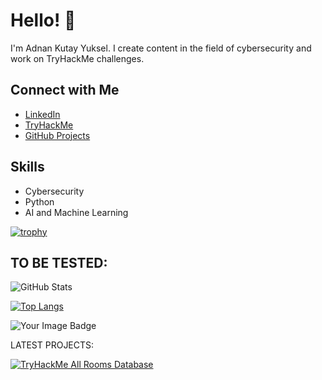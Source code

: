 # Hello! 👋

I'm Adnan Kutay Yuksel. I create content in the field of cybersecurity and work on TryHackMe challenges.

## Connect with Me
- [LinkedIn](https://linkedin.com/in/adnan-kutay-yuksel)
- [TryHackMe](https://tryhackme.com/r/p/akyuksel)
- [GitHub Projects](https://github.com/adnan-kutay-yuksel)

## Skills
- Cybersecurity
- Python
- AI and Machine Learning




<!-- [![trophy](https://github-profile-trophy.vercel.app/?username=adnan-kutay-yuksel&theme=matrix)](https://github.com/ryo-ma/github-profile-trophy) -->

[![trophy](https://github-profile-trophy.vercel.app/?username=adnan-kutay-yuksel&theme=matrix&row=3&column=3)](https://github.com/ryo-ma/github-profile-trophy)

<!--
**adnan-kutay-yuksel/adnan-kutay-yuksel** is a ✨ _special_ ✨ repository because its `README.md` (this file) appears on your GitHub profile.

Here are some ideas to get you started:

- 🔭 I’m currently working on ...
- 🌱 I’m currently learning ...
- 👯 I’m looking to collaborate on ...
- 🤔 I’m looking for help with ...
- 💬 Ask me about ...
- 📫 How to reach me: ...
- 😄 Pronouns: ...
- ⚡ Fun fact: ...
-->

TO BE TESTED:
-----------------------------------------------------------------------------------------------------------

<!-- [![Kutay's GitHub stats](https://github-readme-stats.vercel.app/api?username=adnan-kutay-yuksel)](https://github.com/anuraghazra/github-readme-stats) -->

![GitHub Stats](https://github-readme-stats.vercel.app/api?username=adnan-kutay-yuksel&show_icons=true&theme=merko)

[![Top Langs](https://github-readme-stats.vercel.app/api/top-langs/?username=adnan-kutay-yuksel)](https://github.com/anuraghazra/github-readme-stats)

<!--  <iframe src="https://tryhackme.com/api/v2/badges/public-profile?userPublicId=1348691" style='border:none;'></iframe> -->

<img src="https://tryhackme-badges.s3.amazonaws.com/akyuksel.png" alt="Your Image Badge" />


LATEST PROJECTS:


[![TryHackMe All Rooms Database](https://github-readme-stats.vercel.app/api/pin/?username=adnan-kutay-yuksel&repo=tryhackme-all-rooms-database&theme=dark
)](https://github.com/adnan-kutay-yuksel/tryhackme-all-rooms-database/blob/0V0.0branch/README.md)






